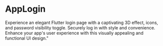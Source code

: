 # AppLogin
Experience an elegant Flutter login page with a captivating 3D effect, icons, and password visibility toggle. Securely log in with style and convenience. Enhance your app's user experience with this visually appealing and functional UI design."
